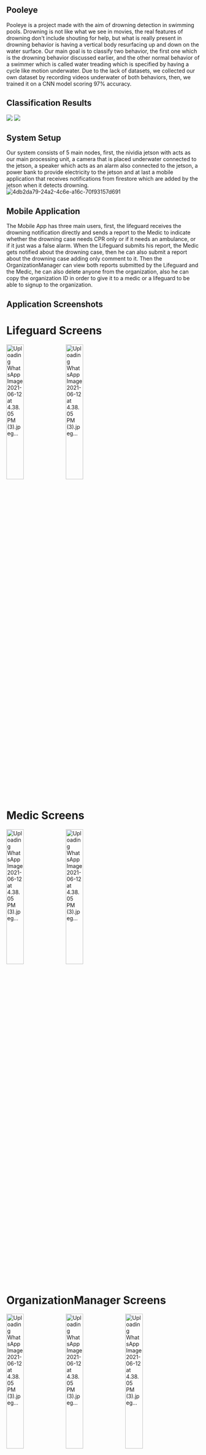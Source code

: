 
## Pooleye
Pooleye is a project made with the aim of drowning detection in swimming pools. Drowning is not like what we see in movies, the real features of drowning don't include shouting for help, but what is really present in drowning behavior is having a vertical body resurfacing up and down on the water surface. Our main goal is to classify two behavior, the first one which is the drowning behavior discussed earlier, and the other normal behavior of a swimmer which is called water treading which is specified by having a cycle like motion underwater.
Due to the lack of datasets, we collected our own dataset by recording videos underwater of both behaviors, then, we trained it on a CNN model scoring 97% accuracy.
## Classification Results
![](https://media.giphy.com/media/YE7h3I1vS336IU9Dst/giphy.gif) ![](https://media.giphy.com/media/IOGgyp6hYJ3d19wmOY/giphy.gif)
## System Setup
Our system consists of 5 main nodes, first, the nividia jetson with acts as our main processing unit, a camera that is placed underwater connected to the jetson, a speaker which acts as an alarm also connected to the jetson, a power bank to provide electricity to the jetson and at last a mobile application that receives notifications from firestore which are added by the jetson when it detects drowning.
![4db2da79-24a2-4c6e-a16c-70f93157d691](https://user-images.githubusercontent.com/43723746/121779450-f5d9e780-cb9b-11eb-984a-c6a3c063f3b7.jpg)
## Mobile Application
The Mobile App has three main users, first, the lifeguard receives the drowning notification directly and sends a report to the Medic to indicate whether the drowning case needs CPR only or if it needs an ambulance, or if it just was a false alarm. When the Lifeguard submits his report, the Medic gets notified about the drowning case, then he can also submit a report about the drowning case adding only comment to it. Then the OrganizationManager can view both reports submitted by the Lifeguard and the Medic, he can also delete anyone from the organization, also he can copy the organization ID in order to give it to a medic or a lifeguard to be able to signup to the organization.

## Application Screenshots
# Lifeguard Screens
<img src="https://user-images.githubusercontent.com/43723746/121779710-587fb300-cb9d-11eb-89e1-2b54b4df5416.jpeg" alt="Uploading WhatsApp Image 2021-06-12 at 4.38.05 PM (3).jpeg…" width ="30%" height="30%" style="max-width:100%;"> <img src="https://user-images.githubusercontent.com/43723746/121779722-6b928300-cb9d-11eb-9875-aa4ebf132e59.jpeg" alt="Uploading WhatsApp Image 2021-06-12 at 4.38.05 PM (3).jpeg…" width ="30%" height="30%" style="max-width:100%;">
# Medic Screens
<img src="https://user-images.githubusercontent.com/43723746/121780256-d349cd80-cb9f-11eb-8989-4e79e4452833.jpeg" alt="Uploading WhatsApp Image 2021-06-12 at 4.38.05 PM (3).jpeg…" width ="30%" height="30%" style="max-width:100%;"> <img src="https://user-images.githubusercontent.com/43723746/121780288-f5435000-cb9f-11eb-8a15-c2ef99782503.jpeg" alt="Uploading WhatsApp Image 2021-06-12 at 4.38.05 PM (3).jpeg…" width ="30%" height="30%" style="max-width:100%;">
# OrganizationManager Screens
<img src="https://user-images.githubusercontent.com/43723746/121780398-5d923180-cba0-11eb-9ffa-62247e501395.jpeg" alt="Uploading WhatsApp Image 2021-06-12 at 4.38.05 PM (3).jpeg…" width ="30%" height="30%" style="max-width:100%;">  <img src="https://user-images.githubusercontent.com/43723746/121780420-7e5a8700-cba0-11eb-8816-3e8797ee48f7.jpeg" alt="Uploading WhatsApp Image 2021-06-12 at 4.38.05 PM (3).jpeg…" width ="30%" height="30%" style="max-width:100%;"> <img src="https://user-images.githubusercontent.com/43723746/121780453-a0eca000-cba0-11eb-9ce2-2668b965cee3.jpeg" alt="Uploading WhatsApp Image 2021-06-12 at 4.38.05 PM (3).jpeg…" width ="30%" height="30%" style="max-width:100%;"> <img src="https://user-images.githubusercontent.com/43723746/121780453-a0eca000-cba0-11eb-9ce2-2668b965cee3.jpeg" alt="Uploading WhatsApp Image 2021-06-12 at 4.38.05 PM (3).jpeg…" width ="30%" height="30%" style="max-width:100%;"> <img src="https://user-images.githubusercontent.com/43723746/121780571-41db5b00-cba1-11eb-8d7d-9c320bbc15cf.jpeg" alt="Uploading WhatsApp Image 2021-06-12 at 4.38.05 PM (3).jpeg…" width ="30%" height="30%" style="max-width:100%;"> 








